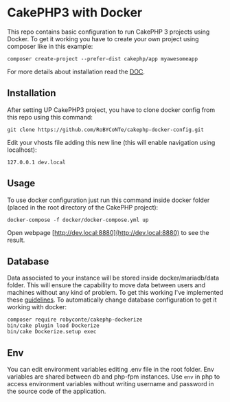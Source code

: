 # CakePHP3 with Docker
This repo contains basic configuration to run CakePHP 3 projects using Docker.
To get it working you have to create your own project using composer like in this example:

```
composer create-project --prefer-dist cakephp/app myawesomeapp
```

For more details about installation read the [DOC](https://book.cakephp.org/3.0/en/installation.html).

## Installation
After setting UP CakePHP3 project, you have to clone docker config from this repo using this command:

```
git clone https://github.com/RoBYCoNTe/cakephp-docker-config.git
```

Edit your vhosts file adding this new line (this will enable navigation using localhost):
```
127.0.0.1 dev.local
```

## Usage
To use docker configuration just run this command inside docker folder (placed
in the root directory of the CakePHP project):

```
docker-compose -f docker/docker-compose.yml up
```

Open webpage [http://dev.local:8880](http://dev.local:8880) to see the result. 

## Database
Data associated to your instance will be stored inside docker/mariadb/data folder.
This will ensure the capability to move data between users and machines without any kind of problem.
To get this working I've implemented these [guidelines](https://docs.docker.com/samples/library/mariadb/).
To automatically change database configuration to get it working with docker:
```
composer require robyconte/cakephp-dockerize
bin/cake plugin load Dockerize
bin/cake Dockerize.setup exec
```

## Env
You can edit environment variables editing .env file in the root folder.
Env variables are shared between db and php-fpm instances.
Use `env` in php to access environment variables without writing username 
and password in the source code of the application.